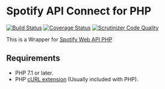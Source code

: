 # Spotify API Connect for PHP

[![Build Status](https://travis-ci.org/wesolowski/spotify-api-connect.svg?branch=master)](https://travis-ci.org/wesolowski/spotify-api-connect)
[![Coverage Status](https://coveralls.io/repos/wesolowski/spotify-api-connect/badge.svg?branch=master)](https://coveralls.io/r/wesolowski/spotify-api-connect?branch=master)
[![Scrutinizer Code Quality](https://scrutinizer-ci.com/g/wesolowski/spotify-api-connect/badges/quality-score.png)](https://scrutinizer-ci.com/g/wesolowski/spotify-api-connect)

This is a Wrapper for [Spotify Web API PHP](https://github.com/jwilsson/spotify-web-api-php)


## Requirements
* PHP 7.1 or later.
* PHP [cURL extension](http://php.net/manual/en/book.curl.php) (Usually included with PHP).